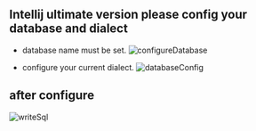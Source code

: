 ## Intellij ultimate version please config your database and dialect

- database name must be set.
![configureDatabase](https://gejun123456.coding.net/p/MyBatisCodeHelper-Pro/d/MyBatisCodeHelper-Pro/git/raw/master/screenshots/configureDatabase.png)

- configure your current dialect.
![databaseConfig](https://gejun123456.coding.net/p/MyBatisCodeHelper-Pro/d/MyBatisCodeHelper-Pro/git/raw/master/screenshots/configDatabase.png)


## after configure

![writeSql](https://gejun123456.coding.net/p/MyBatisCodeHelper-Pro/d/MyBatisCodeHelper-Pro/git/raw/master/screenshots/writeSql.gif)
